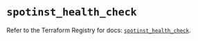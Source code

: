 # `spotinst_health_check`

Refer to the Terraform Registry for docs: [`spotinst_health_check`](https://registry.terraform.io/providers/spotinst/spotinst/1.222.1/docs/resources/health_check).

